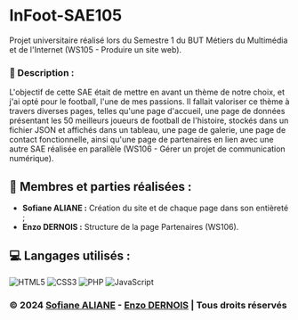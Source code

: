 # InFoot-SAE105

Projet universitaire réalisé lors du Semestre 1 du BUT Métiers du Multimédia et de l'Internet (WS105 - Produire un site web).

### 📜 Description :

L'objectif de cette SAE était de mettre en avant un thème de notre choix, et j'ai opté pour le football, l'une de mes passions. Il fallait valoriser ce thème à travers diverses pages, telles qu'une page d'accueil, une page de données présentant les 50 meilleurs joueurs de football de l'histoire, stockés dans un fichier JSON et affichés dans un tableau, une page de galerie, une page de contact fonctionnelle, ainsi qu'une page de partenaires en lien avec une autre SAE réalisée en parallèle (WS106 - Gérer un projet de communication numérique).

## 👥 Membres et parties réalisées :

* **Sofiane ALIANE :** Création du site et de chaque page dans son entièreté ;
* **Enzo DERNOIS :** Structure de la page Partenaires (WS106).


## 💻 Langages utilisés :

![HTML5](https://img.shields.io/badge/html5-%23E34F26.svg?style=for-the-badge&logo=html5&logoColor=white)
![CSS3](https://img.shields.io/badge/css3-%231572B6.svg?style=for-the-badge&logo=css3&logoColor=white)
![PHP](https://img.shields.io/badge/php-%23777BB4.svg?style=for-the-badge&logo=php&logoColor=white)
![JavaScript](https://img.shields.io/badge/javascript-%23323330.svg?style=for-the-badge&logo=javascript&logoColor=%23F7DF1E)

### © 2024 [Sofiane ALIANE](https://sofiane-aliane.fr) - [Enzo DERNOIS](https://enzo-dernois.netlify.app) | Tous droits réservés
